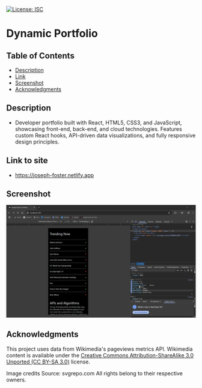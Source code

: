 [![License: ISC](https://img.shields.io/badge/License-ISC-blue.svg)](https://opensource.org/licenses/ISC)

# Dynamic Portfolio

## Table of Contents

- [Description](#description)
- [Link](#link-to-site)
- [Screenshot](#screenshot)
- [Acknowledgments](#acknowledgments)

## Description

- Developer portfolio built with React, HTML5, CSS3, and JavaScript, showcasing front-end, back-end, and cloud technologies. Features custom React hooks, API-driven data visualizations, and fully responsive design principles.

## Link to site

- https://joseph-foster.netlify.app

## Screenshot

![screenshot of webpage](./src/assets/project/ss.png)

## Acknowledgments

This project uses data from Wikimedia's pageviews metrics API. Wikimedia content is available under the [Creative Commons Attribution-ShareAlike 3.0 Unported (CC BY-SA 3.0)](https://creativecommons.org/licenses/by-sa/3.0/) license.

Image credits
Source: svgrepo.com
All rights belong to their respective owners.